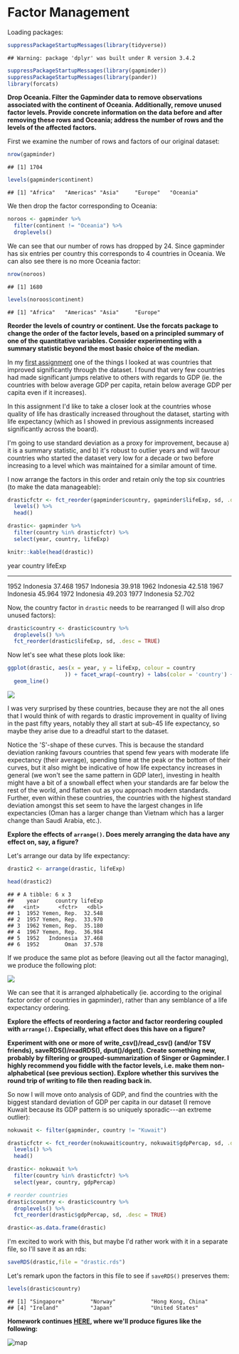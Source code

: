 # Factor Management



Loading packages:


```r
suppressPackageStartupMessages(library(tidyverse))
```

```
## Warning: package 'dplyr' was built under R version 3.4.2
```

```r
suppressPackageStartupMessages(library(gapminder))
suppressPackageStartupMessages(library(pander))
library(forcats)
```

**Drop Oceania. Filter the Gapminder data to remove observations associated with the continent of Oceania. Additionally, remove unused factor levels. Provide concrete information on the data before and after removing these rows and Oceania; address the number of rows and the levels of the affected factors.**

First we examine the number of rows and factors of our original dataset:


```r
nrow(gapminder)
```

```
## [1] 1704
```

```r
levels(gapminder$continent)
```

```
## [1] "Africa"   "Americas" "Asia"     "Europe"   "Oceania"
```

We then drop the factor corresponding to Oceania:


```r
noroos <- gapminder %>% 
  filter(continent != "Oceania") %>% 
  droplevels()
```

We can see that our number of rows has dropped by 24. Since gapminder has six entries per country this corresponds to  4 countries in Oceania. We can also see there is no more Oceania factor:


```r
nrow(noroos)
```

```
## [1] 1680
```

```r
levels(noroos$continent)
```

```
## [1] "Africa"   "Americas" "Asia"     "Europe"
```

**Reorder the levels of country or continent. Use the forcats package to change the order of the factor levels, based on a principled summary of one of the quantitative variables. Consider experimenting with a summary statistic beyond the most basic choice of the median.**

In my [first assignment](https://github.com/arsbar24/STAT545-hw-barton-alistair/blob/master/gapminder-exploration.md) one of the things I looked at was countries that improved significantly through the dataset. I found that very few countries had made significant jumps relative to others with regards to GDP (ie. the countries with below average GDP per capita, retain below average GDP per capita even if it increases).

In this assignment I'd like to take a closer look at the countries whose quality of life has drastically increased throughout the dataset, starting with life expectancy (which as I showed in previous assignments increased significantly across the board).

I'm going to use standard deviation as a proxy for improvement, because a) it is a summary statistic, and b) it's robust to outlier years and will favour countries who started the dataset very low for a decade or two before increasing to a level which was maintained for a similar amount of time.

I now arrange the factors in this order and retain only the top six countries (to make the data manageable):


```r
drasticfctr <- fct_reorder(gapminder$country, gapminder$lifeExp, sd, .desc = TRUE) %>%
  levels() %>% 
  head()

drastic<- gapminder %>%
  filter(country %in% drasticfctr) %>% 
  select(year, country, lifeExp)

knitr::kable(head(drastic))
```



 year  country      lifeExp
-----  ----------  --------
 1952  Indonesia     37.468
 1957  Indonesia     39.918
 1962  Indonesia     42.518
 1967  Indonesia     45.964
 1972  Indonesia     49.203
 1977  Indonesia     52.702

Now, the country factor in `drastic` needs to be rearranged (I will also drop unused factors):


```r
drastic$country <- drastic$country %>% 
  droplevels() %>% 
  fct_reorder(drastic$lifeExp, sd, .desc = TRUE)
```

Now let's see what these plots look like:


```r
ggplot(drastic, aes(x = year, y = lifeExp, colour = country
                  )) + facet_wrap(~country) + labs(color = 'country') +
  geom_line()
```

![](Assignment_5_files/figure-html/unnamed-chunk-7-1.png)<!-- -->

I was very surprised by these countries, because they are not the all ones that I would think of with regards to drastic improvement in quality of living in the past fifty years, notably they all start at sub-45 life expectancy, so maybe they arise due to a dreadful start to the dataset.

Notice the 'S'-shape of these curves. This is because the standard deviation ranking favours countries that spend few years with moderate life expectancy (their average), spending time at the peak or the bottom of their curves, but it also might be indicative of how life expectancy increases in general (we won't see the same pattern in GDP later), investing in health might have a bit of a snowball effect when your standards are far below the rest of the world, and flatten out as you approach modern standards. Further, even within these countries, the countries with the highest standard deviation amongst this set seem to have the largest changes in life expectancies (Oman has a larger change than Vietnam which has a larger change than Saudi Arabia, etc.).

**Explore the effects of `arrange()`. Does merely arranging the data have any effect on, say, a figure?**

Let's arrange our data by life expectancy:


```r
drastic2 <- arrange(drastic, lifeExp)

head(drastic2)
```

```
## # A tibble: 6 x 3
##    year     country lifeExp
##   <int>      <fctr>   <dbl>
## 1  1952 Yemen, Rep.  32.548
## 2  1957 Yemen, Rep.  33.970
## 3  1962 Yemen, Rep.  35.180
## 4  1967 Yemen, Rep.  36.984
## 5  1952   Indonesia  37.468
## 6  1952        Oman  37.578
```

If we produce the same plot as before (leaving out all the factor managing), we produce the following plot: 

![](Assignment_5_files/figure-html/unnamed-chunk-9-1.png)<!-- -->

We can see that it is arranged alphabetically (ie. according to the original factor order of countries in gapminder), rather than any semblance of a life expectancy ordering.

**Explore the effects of reordering a factor and factor reordering coupled with `arrange()`. Especially, what effect does this have on a figure?**

**Experiment with one or more of write_csv()/read_csv() (and/or TSV friends), saveRDS()/readRDS(),  dput()/dget(). Create something new, probably by filtering or grouped-summarization of Singer or Gapminder. I highly recommend you fiddle with the factor levels, i.e. make them non-alphabetical (see previous section). Explore whether this survives the round trip of writing to file then reading back in.**

So now I will move onto analysis of GDP, and find the countries with the biggest standard deviation of GDP per capita in our dataset (I remove Kuwait because its GDP pattern is so uniquely sporadic---an extreme outlier):


```r
nokuwait <- filter(gapminder, country != "Kuwait")

drasticfctr <- fct_reorder(nokuwait$country, nokuwait$gdpPercap, sd, .desc = TRUE) %>%
  levels() %>% 
  head()

drastic<- nokuwait %>%
  filter(country %in% drasticfctr) %>% 
  select(year, country, gdpPercap)

# reorder countries
drastic$country <- drastic$country %>% 
  droplevels() %>% 
  fct_reorder(drastic$gdpPercap, sd, .desc = TRUE)

drastic<-as.data.frame(drastic)
```

I'm excited to work with this, but maybe I'd rather work with it in a separate file, so I'll save it as an rds:


```r
saveRDS(drastic,file = "drastic.rds")
```

Let's remark upon the factors in this file to see if `saveRDS()` preserves them:


```r
levels(drastic$country)
```

```
## [1] "Singapore"        "Norway"           "Hong Kong, China"
## [4] "Ireland"          "Japan"            "United States"
```


**Homework continues [HERE](https://github.com/arsbar24/STAT545-hw-barton-alistair/blob/master/hw05/readfile.md), where we'll produce figures like the following:**

![map](map.png)
